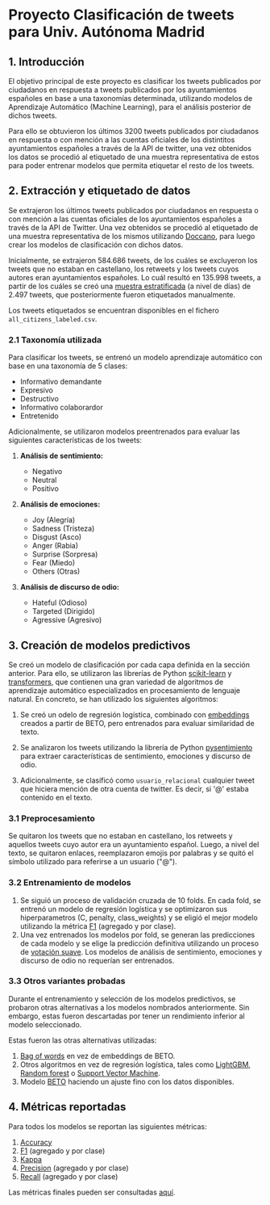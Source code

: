 # Proyecto Clasificación de tweets para Univ. Autónoma Madrid

## 1. Introducción

El objetivo principal de este proyecto es clasificar los tweets publicados por ciudadanos en respuesta a tweets publicados por los ayuntamientos españoles en base a una taxonomías determinada, utilizando modelos de Aprendizaje Automático (Machine Learning), para el análisis posterior de dichos tweets.

Para ello se obtuvieron los últimos 3200 tweets publicados por ciudadanos en respuesta o con mención a las cuentas oficiales de los distintitos ayuntamientos españoles a través de la API de twitter, una vez obtenidos los datos se procedió al etiquetado de una muestra representativa de estos para poder entrenar modelos que permita etiquetar el resto de los tweets.

## 2. Extracción y etiquetado de datos

Se extrajeron los últimos tweets publicados por ciudadanos en respuesta o con mención a las cuentas oficiales de los ayuntamientos españoles a través de la API de Twitter. Una vez obtenidos se procedió al etiquetado de una muestra representativa de los mismos utilizando [Doccano](https://github.com/doccano/doccano), para luego crear los modelos de clasificación con dichos datos.

Inicialmente, se extrajeron 584.686 tweets, de los cuáles se excluyeron los tweets que no estaban en castellano, los retweets y los tweets cuyos autores eran ayuntamientos españoles. Lo cuál resultó en 135.998 tweets, a partir de los cuáles se creó una [muestra estratificada](https://es.wikipedia.org/wiki/Muestreo_estratificado) (a nivel de días) de 2.497 tweets, que posteriormente fueron etiquetados manualmente.

Los tweets etiquetados se encuentran disponibles en el fichero `all_citizens_labeled.csv`.

### 2.1 Taxonomía utilizada

Para clasificar los tweets, se entrenó un modelo aprendizaje automático con base en una taxonomía de 5 clases:

- Informativo demandante
- Expresivo
- Destructivo
- Informativo colaborardor
- Entretenido

Adicionalmente, se utilizaron modelos preentrenados para evaluar las siguientes características de los tweets:

1. **Análisis de sentimiento:**  
    - Negativo
    - Neutral
    - Positivo
    
2. **Análisis de emociones:**
    - Joy (Alegría)
    - Sadness (Tristeza)
    - Disgust (Asco)
    - Anger (Rabia)
    - Surprise (Sorpresa)
    - Fear (Miedo)
    - Others (Otras)
    
3. **Análisis de discurso de odio:**  
    - Hateful (Odioso)
    - Targeted (Dirigido)
    - Agressive (Agresivo)
 

## 3. Creación de modelos predictivos

Se creó un modelo de clasificación por cada capa definida en la sección anterior. Para ello, se utilizaron las librerías de Python [scikit-learn](https://scikit-learn.org/stable/) y [transformers](https://huggingface.co/docs/transformers/index), que contienen una gran variedad de algoritmos de aprendizaje automático especializados en procesamiento de lenguaje natural. En concreto, se han utilizado los siguientes algoritmos:

1. Se creó un odelo de regresión logística, combinado con [embeddings](https://huggingface.co/hiiamsid/sentence_similarity_spanish_es) creados a partir de BETO, pero entrenados para evaluar similaridad de texto.

2. Se analizaron los tweets utilizando la librería de Python [pysentimiento](https://huggingface.co/finiteautomata/beto-sentiment-analysis) para extraer características de sentimiento, emociones y discurso de odio.

3. Adicionalmente, se clasificó como `usuario_relacional` cualquier tweet que hiciera mención de otra cuenta de twitter. Es decir, si '@' estaba contenido en el texto. 

### 3.1 Preprocesamiento

Se quitaron los tweets que no estaban en castellano, los retweets y aquellos tweets cuyo autor era un ayuntamiento español. Luego, a nivel del texto, se quitaron enlaces, reemplazaron emojis por palabras y se quitó el símbolo utilizado para referirse a un usuario ("@").

### 3.2 Entrenamiento de modelos

1. Se siguió un proceso de validación cruzada de 10 folds. En cada fold, se entrenó un modelo de regresión logística y se optimizaron sus hiperparametros (C, penalty, class_weights) y se eligió el mejor modelo utilizando la métrica [F1](https://en.wikipedia.org/wiki/F-score) (agregado y por clase).
2. Una vez entrenados los modelos por fold, se generan las predicciones de cada modelo y se elige la predicción definitiva utilizando un proceso de [votación suave](https://machinelearningmastery.com/voting-ensembles-with-python/).
Los modelos de análisis de sentimiento, emociones y discurso de odio no requerían ser entrenados.

### 3.3 Otros variantes probadas

Durante el entrenamiento y selección de los modelos predictivos, se probaron otras alternativas a los modelos nombrados anteriormente. Sin embargo, estas fueron descartadas por tener un rendimiento inferior al modelo seleccionado.

Estas fueron las otras alternativas utilizadas:

1. [Bag of words](https://en.wikipedia.org/wiki/Bag-of-words_model) en vez de embeddings de BETO.
2. Otros algoritmos en vez de regresión logística, tales como [LightGBM](https://en.wikipedia.org/wiki/LightGBM), [Random forest](https://en.wikipedia.org/wiki/Random_forest) o [Support Vector Machine](https://en.wikipedia.org/wiki/Support_vector_machine).
3. Modelo [BETO](https://huggingface.co/dccuchile/bert-base-spanish-wwm-cased) haciendo un ajuste fino con los datos disponibles.

## 4. Métricas reportadas

Para todos los modelos se reportan las siguientes métricas:

1. [Accuracy](https://en.wikipedia.org/wiki/Accuracy_and_precision)
2. [F1](https://en.wikipedia.org/wiki/F-score) (agregado y por clase)
3. [Kappa](https://en.wikipedia.org/wiki/Cohen%27s_kappa)
4. [Precision](https://en.wikipedia.org/wiki/Precision_and_recall) (agregado y por clase)
5. [Recall](https://en.wikipedia.org/wiki/Precision_and_recall) (agregado y por clase)

Las métricas finales pueden ser consultadas [aquí](https://docs.google.com/spreadsheets/d/13HnWomNd2f2YZAKTw5L3jBjAL8K13BFXG_m_TKTDxU4).
